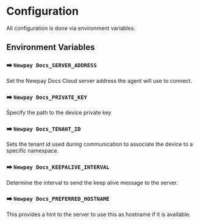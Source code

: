 # Configuration

All configuration is done via environment variables.

## Environment Variables

### :arrow_right: `Newpay Docs_SERVER_ADDRESS`

Set the Newpay Docs Cloud server address the agent will use to connect.

### :arrow_right: `Newpay Docs_PRIVATE_KEY`

Specify the path to the device private key

### :arrow_right: `Newpay Docs_TENANT_ID`

Sets the tenant id used during communication to associate the device to a specific namespace.

### :arrow_right: `Newpay Docs_KEEPALIVE_INTERVAL`

Determine the interval to send the keep alive message to the server.

### :arrow_right: `Newpay Docs_PREFERRED_HOSTNAME`

This provides a hint to the server to use this as hostname if it is available.
